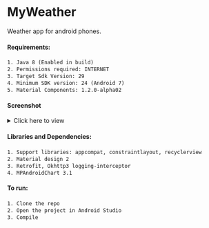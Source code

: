 # MyWeather
Weather app for android phones.

#### Requirements:

    1. Java 8 (Enabled in build)
    2. Permissions required: INTERNET
    3. Target Sdk Version: 29
    4. Minimum SDK version: 24 (Android 7)
    5. Material Components: 1.2.0-alpha02
    
    
#### Screenshot
<details><summary>Click here to view</summary>
<p align="center">
    <img width="100%" src="https://github.com/VaibhavDN/MyWeather/blob/master/Gif/Activities2.png">
    <h3 align="center"><a href="https://github.com/VaibhavDN/MyWeather/blob/master/Gif/MyWeather%20(Low%20quality).gif">View GIF here</a></h3>
</p>
</details>


#### Libraries and Dependencies:

    1. Support libraries: appcompat, constraintlayout, recyclerview
    2. Material design 2
    3. Retrofit, Okhttp3 logging-interceptor
    4. MPAndroidChart 3.1
   

#### To run:

    1. Clone the repo
    2. Open the project in Android Studio
    3. Compile
